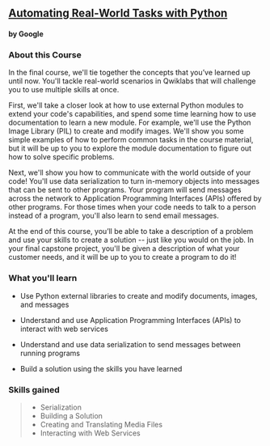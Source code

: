 ## [Automating Real-World Tasks with Python](https://www.coursera.org/learn/automating-real-world-tasks-python?specialization=google-it-automation)

#### by Google

### About this Course
In the final course, we'll tie together the concepts that you’ve learned up until now. You'll tackle real-world scenarios in Qwiklabs that will challenge you to use multiple skills at once.

First, we'll take a closer look at how to use external Python modules to extend your code's capabilities, and spend some time learning how to use documentation to learn a new module. For example, we'll use the Python Image Library (PIL) to create and modify images. We'll show you some simple examples of how to perform common tasks in the course material, but it will be up to you to explore the module documentation to figure out how to solve specific problems.

Next, we'll show you how to communicate with the world outside of your code! You'll use data serialization to turn in-memory objects into messages that can be sent to other programs. Your program will send messages across the network to Application Programming Interfaces (APIs) offered by other programs. For those times when your code needs to talk to a person instead of a program, you'll also learn to send email messages.

At the end of this course, you’ll be able to take a description of a problem and use your skills to create a solution -- just like you would on the job. In your final capstone project, you'll be given a description of what your customer needs, and it will be up to you to create a program to do it!

### What you'll learn
* Use Python external libraries to create and modify documents, images, and messages

* Understand and use Application Programming Interfaces (APIs) to interact with web services

* Understand and use data serialization to send messages between running programs

* Build a solution using the skills you have learned

### Skills gained
>* Serialization
>* Building a Solution
>* Creating and Translating Media Files
>* Interacting with Web Services

